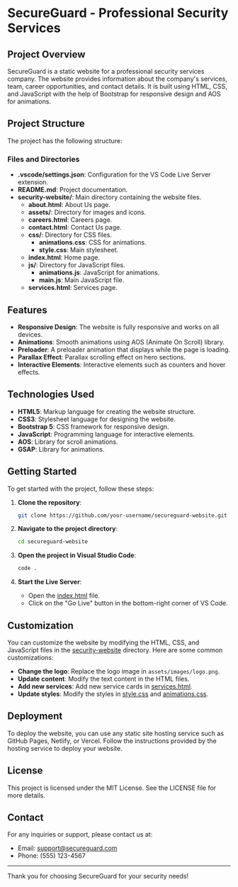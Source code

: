 # SecureGuard - Professional Security Services

## Project Overview

SecureGuard is a static website for a professional security services company. The website provides information about the company's services, team, career opportunities, and contact details. It is built using HTML, CSS, and JavaScript with the help of Bootstrap for responsive design and AOS for animations.

## Project Structure

The project has the following structure:


### Files and Directories

- **.vscode/settings.json**: Configuration for the VS Code Live Server extension.
- **README.md**: Project documentation.
- **security-website/**: Main directory containing the website files.
  - **about.html**: About Us page.
  - **assets/**: Directory for images and icons.
  - **careers.html**: Careers page.
  - **contact.html**: Contact Us page.
  - **css/**: Directory for CSS files.
    - **animations.css**: CSS for animations.
    - **style.css**: Main stylesheet.
  - **index.html**: Home page.
  - **js/**: Directory for JavaScript files.
    - **animations.js**: JavaScript for animations.
    - **main.js**: Main JavaScript file.
  - **services.html**: Services page.

## Features

- **Responsive Design**: The website is fully responsive and works on all devices.
- **Animations**: Smooth animations using AOS (Animate On Scroll) library.
- **Preloader**: A preloader animation that displays while the page is loading.
- **Parallax Effect**: Parallax scrolling effect on hero sections.
- **Interactive Elements**: Interactive elements such as counters and hover effects.

## Technologies Used

- **HTML5**: Markup language for creating the website structure.
- **CSS3**: Stylesheet language for designing the website.
- **Bootstrap 5**: CSS framework for responsive design.
- **JavaScript**: Programming language for interactive elements.
- **AOS**: Library for scroll animations.
- **GSAP**: Library for animations.

## Getting Started

To get started with the project, follow these steps:

1. **Clone the repository**:
    ```sh
    git clone https://github.com/your-username/secureguard-website.git
    ```

2. **Navigate to the project directory**:
    ```sh
    cd secureguard-website
    ```

3. **Open the project in Visual Studio Code**:
    ```sh
    code .
    ```

4. **Start the Live Server**:
    - Open the [index.html](http://_vscodecontentref_/12) file.
    - Click on the "Go Live" button in the bottom-right corner of VS Code.

## Customization

You can customize the website by modifying the HTML, CSS, and JavaScript files in the [security-website](http://_vscodecontentref_/13) directory. Here are some common customizations:

- **Change the logo**: Replace the logo image in `assets/images/logo.png`.
- **Update content**: Modify the text content in the HTML files.
- **Add new services**: Add new service cards in [services.html](http://_vscodecontentref_/14).
- **Update styles**: Modify the styles in [style.css](http://_vscodecontentref_/15) and [animations.css](http://_vscodecontentref_/16).

## Deployment

To deploy the website, you can use any static site hosting service such as GitHub Pages, Netlify, or Vercel. Follow the instructions provided by the hosting service to deploy your website.

## License

This project is licensed under the MIT License. See the LICENSE file for more details.

## Contact

For any inquiries or support, please contact us at:

- Email: support@secureguard.com
- Phone: (555) 123-4567

---

Thank you for choosing SecureGuard for your security needs!